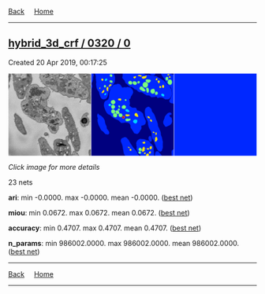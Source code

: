 
[Back](..)&nbsp;&nbsp;&nbsp;&nbsp;&nbsp;[Home](https://leapmanlab.github.io/snapshots)

---

<div class="summary"><a href="0"><h2>hybrid_3d_crf / 0320 / 0</h2></a><p>Created 20 Apr 2019, 00:17:25
</p><a href="0"><img src="0/17/media/summary.png" align="center"></a><p><i>Click image for more details</i>
</p></div>

23 nets

**ari**: min -0.0000. max -0.0000. mean -0.0000.  ([best net](0/21))

**miou**: min 0.0672. max 0.0672. mean 0.0672.  ([best net](0/17))

**accuracy**: min 0.4707. max 0.4707. mean 0.4707.  ([best net](0/21))

**n_params**: min 986002.0000. max 986002.0000. mean 986002.0000.  ([best net](0/21))

---

[Back](..)&nbsp;&nbsp;&nbsp;&nbsp;&nbsp;[Home](https://leapmanlab.github.io/snapshots)

---